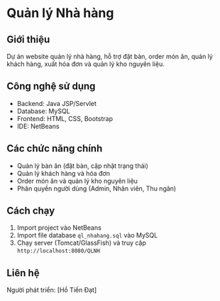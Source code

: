 # Quản lý Nhà hàng

## Giới thiệu
Dự án website quản lý nhà hàng, hỗ trợ đặt bàn, order món ăn, quản lý khách hàng, xuất hóa đơn và quản lý kho nguyên liệu.

## Công nghệ sử dụng
- Backend: Java JSP/Servlet
- Database: MySQL
- Frontend: HTML, CSS, Bootstrap
- IDE: NetBeans

## Các chức năng chính
- Quản lý bàn ăn (đặt bàn, cập nhật trạng thái)
- Quản lý khách hàng và hóa đơn
- Order món ăn và quản lý kho nguyên liệu
- Phân quyền người dùng (Admin, Nhân viên, Thu ngân)

## Cách chạy
1. Import project vào NetBeans
2. Import file database `ql_nhahang.sql` vào MySQL
3. Chạy server (Tomcat/GlassFish) và truy cập `http://localhost:8080/QLNH`

## Liên hệ
Người phát triển: [Hồ Tiến Đạt]
